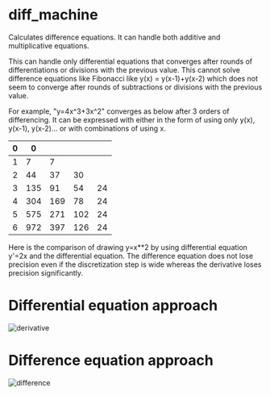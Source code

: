 # diff_machine
Calculates difference equations.  It can handle both additive and multiplicative equations.

This can handle only differential equations that converges after rounds of differentiations or divisions with the previous value.  This cannot solve difference equations like Fibonacci like y(x) = y(x-1)+y(x-2) which does not seem to converge after rounds of subtractions or divisions with the previous value.

For example, "y=4x^3+3x^2" converges as below after 3 orders of differencing.  It can be expressed with either in the form of using only y(x), y(x-1), y(x-2)... or with combinations of using x.

| 0 |  0  |      |      |     |
|---|-----|------|------|-----|
| 1 |  7  |  7   |      |     |
| 2 | 44  |  37  |  30  |     |
| 3 | 135 |  91  |  54  | 24  |
| 4 | 304 | 169  |  78  | 24  |
| 5 | 575 | 271  | 102  | 24  |
| 6 | 972 | 397  | 126  | 24  |

Here is the comparison of drawing y=x**2 by using differential equation y'=2x and the differential equation.  The difference equation does not lose precision even if the discretization step is wide whereas the derivative loses precision significantly.

# Differential equation approach
![derivative](https://github.com/user-attachments/assets/46755d52-0006-4c5a-b716-ea574dcb2a77)

# Difference equation approach

![difference](https://github.com/user-attachments/assets/f192faaf-a4a7-40e4-8f0e-92e820449ee6)
